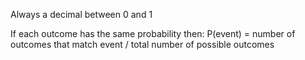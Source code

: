 Always a decimal between 0 and 1

If each outcome has the same probability then:
P(event) = number of outcomes that match event / total number of possible outcomes